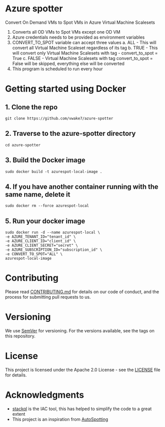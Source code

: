 # Azure spotter
Convert On Demand VMs to Spot VMs in Azure Virtual Machine Scalesets
1. Converts all OD VMs to Spot VMs except one OD VM
2. Azure credentials needs to be provided as environment variables
3. CONVERT_TO_SPOT variable can accept three values
   a. ALL - This will convert all Virtual Machine Scaleset regardless of its tag 
   b. TRUE - This will convert only Virtual Machine Scalesets with tag - convert_to_spot = True
   c. FALSE - Virtual Machine Scalesets with tag convert_to_spot = False will be skipped, everything else will be converted
4. This program is scheduled to run every hour 

# Getting started using Docker
## 1. Clone the repo 
`git clone https://github.com/vwake7/azure-spotter`
      
## 2. Traverse to the azure-spotter directory
`cd azure-spotter`

## 3. Build the Docker image
`sudo docker build -t azurespot-local-image .`

## 4. If you have another container running with the same name, delete it
`sudo docker rm --force azurespot-local`

## 5. Run your docker image
```
sudo docker run -d --name azurespot-local \
-e AZURE_TENANT_ID="tenant_id" \
-e AZURE_CLIENT_ID="client_id" \
-e AZURE_CLIENT_SECRET="secret" \
-e AZURE_SUBSCRIPTION_ID="subscription_id" \
-e CONVERT_TO_SPOT="ALL" \
azurespot-local-image
```

# Contributing
Please read [CONTRIBUTING.md]() for details on our code of conduct, and the process for submitting pull requests to us.

# Versioning
We use [SemVer](https://semver.org/) for versioning. For the versions available, see the tags on this repository.

# License
This project is licensed under the Apache 2.0 License - see the [LICENSE](https://github.com/vwake7/azure-spotter/blob/main/LICENSE) file for details.

# Acknowledgments
* [stackql](https://stackql.io/) is the IAC tool, this has helped to simplify the code to a great extent
* This project is an inspiration from [AutoSpotting](https://github.com/LeanerCloud/AutoSpotting)
